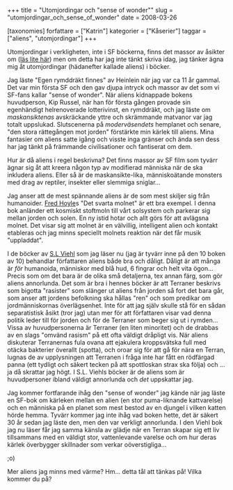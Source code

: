 +++
title = "Utomjordingar och \"sense of wonder\""
slug = "utomjordingar_och_sense_of_wonder"
date = 2008-03-26

[taxonomies]
forfattare = ["Katrin"]
kategorier = ["Kåserier"]
taggar = ["aliens", "utomjordingar"]
+++

Utomjordingar i verkligheten, inte i SF böckerna, finns det massor av åsikter om (<a href="http://aliens.monstrous.com/index.htm" title="Hemsida om utomjordingar">läs lite här</a>) men om detta har jag inte tänkt skriva idag, jag tänker ägna mig åt utomjordingar (hädanefter kallade aliens) i böcker.

Jag läste "Egen rymddräkt finnes" av Heinlein när jag var ca 11 år gammal. Det var min första SF och den gav djupa intryck och massor av det som vi SF-fans kallar "sense of wonder". När aliens kidnappade bokens huvudperson, Kip Russel, när han för första gången provade sin egenhändigt helrenoverade lotterivinst, en rymddräkt, och jag läste om <em>maskansiktenas </em>avskräckande yttre och skrämmande matvanor var jag totalt uppslukad. Slutscenerna på <em>moderväsendets </em>hemplanet och senare, "den stora rättegången mot jorden" förstärkte min kärlek till aliens. Mina fantasier om aliens satte igång och visste inga gränser och ända sen dess har jag tänkt på främmande civilisationer och fantiserat om dem.

Hur är då aliens i regel beskrivna? Det finns massor av SF film som tyvärr ägnar sig åt att kreera någon typ av modifierad människa när de ska inkludera aliens. Eller så är de maskansikte-lika, människoätande monsters med drag av reptiler, insekter eller slemmiga sniglar...

Jag anser att de mest spännande aliens är de som mest skiljer sig från humanoider. <a href="http://www.nyteknik.se/efter_jobbet/kaianders/article15702.ece?service=print">Fred Hoyle</a>s "Det svarta molnet" är ett bra exempel. I denna bok anländer ett kosmiskt stoftmoln till vårt solsystem och parkerar sig mellan jorden och solen. En ny istid hotar och allt görs för att avlägsna molnet. Det visar sig att molnet är en välvillig, intelligent alien och kontakt etableras och jag minns speciellt molnets reaktion när det får musik "uppladdat".

I de böcker av <a href="http://en.wikipedia.org/wiki/S._L._Viehl">S.L Viehl</a> som jag läser nu (jag är tyvärr inne på den 10 boken av 10) behandlar författaren aliens både bra och dåligt. Dåligt är att många är <em>för </em>humanoida, människor med blå hud, 6 fingrar och helt vita ögon... Precis som om det bara är de olika små detaljerna, tex annan färg, som gör aliens annorlunda.  Det som är bra i hennes böcker är att Terraner beskrivs som bigotta "rasister" som slänger ut aliens från jorden så fort det bara går, som anser att jordens befolkning ska hållas "ren" och som predikar om jordmänniskornas överlägsenhet.  Inte för att jag själv skulle stå för en sådan separatistisk åsikt (tror jag) utan mer för att författaren visar vad denna politik leder till för jorden och för de Terraner som beger sig ut i rymden...  Vissa av huvudpersonerna är Terraner (en liten minoritet) och de drabbas av en slags "omvänd rasism" på ett ofta väldigt dråpligt vis. När aliens diskuterar Terranernas fula ovana att ejakulera kroppsvätska full med otäcka bakterier överallt (spotta), och oroar sig för att gå för nära en Terran, lugnas de av upplysningen att Terranen i fråga inte har fått en rödfärgad panna (ett tydligt och säkert tecken på att spottloskan strax ska följa) och ... ja då skrattar jag högt. I S.L. Viehls böcker är de aliens som är huvudpersoner ibland väldigt annorlunda och <em>det </em>uppskattar jag.

Jag kommer fortfarande ihåg den "sense of wonder" jag kände när jag läste en SF-bok om kärleken mellan en alien (en stor puma-liknande kattvarelse) och en människa på en planet som mest bestod av en djungel i vilken katten hörde hemma. Tyvärr kommer jag inte ihåg vad boken hette, det är säkert 30 år sedan jag läste den, men den var verkligt annorlunda. I den Viehl bok jag nu läser får jag samma känsla av glädje när en Terran skapar sig ett liv tillsammans med en väldigt stor, vattenlevande varelse och om hur deras kärlek överbygger skillnader som verkar oöverstigliga...

;o)

Mer aliens jag minns med värme? Hm... detta tål att tänkas på! Vilka kommer du på?
